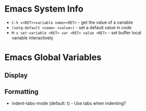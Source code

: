 # Emacs System Info

* `C-h v<RET><variable name><RET>` - get the value of a variable
* `(setq-default <name> <value>)` - set a default value in code
* `M-x set-variable <RET> var <RET> value <RET>` -
  set buffer local variable interactively

# Emacs Global Variables

## Display

## Formatting

* indent-tabs-mode (default: t) - Use tabs when indenting?
